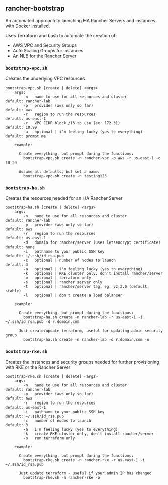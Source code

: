 ## rancher-bootstrap

An automated approach to launching HA Rancher Servers and instances with Docker installed. 

Uses Terraform and bash to automate the creation of:

 - AWS VPC and Security Groups
 - Auto Scaling Groups for instances
 - An NLB for the Rancher Server

### `bootstrap-vpc.sh`

Creates the underlying VPC resources

```
bootstrap-vpc.sh [create | delete] <args>
    args:
        -n   name to use for all resources and cluster          default: rancher-lab
        -p   provider (aws only so far)                         default: aws
        -r   region to run the resources                        default: us-east-1
        -c   VPC CIDR block /16 to use (ex: 172.31)             default: 10.99
        -a   optional | i'm feeling lucky (yes to everything)   default: prompt me

    example:

      Create everything, but prompt during the functions:
        bootstrap-vpc.sh create -n rancher-vpc -p aws -r us-east-1 -c 10.20

      Assume all defaults, but set a name:
        bootstrap-vpc.sh create -n testing123
```

### `bootstrap-ha.sh`

Creates the resources needed for an HA Rancher Server

```
bootstrap-ha.sh [create | delete] <args>
    args:
        -n   name to use for all resources and cluster                      default: rancher-lab
        -p   provider (aws only so far)                                     default: aws
        -r   region to run the resources                                    default: us-east-1
        -d   domain for rancher/server (uses letsencrypt certificate)       default: none
        -i   pathname to your public SSH key                                default: ~/.ssh/id_rsa.pub
        -c   optional | number of nodes to launch                           default: 3
        -a   optional | i'm feeling lucky (yes to everything)
        -k   optional | RKE cluster only, don't install rancher/server
        -o   optional | terraform only
        -s   optional | rancher server only
        -t   optional | rancher/server tag, eg: v2.3.0 (default: stable)
        -l   optional | don't create a load balancer

    example:

      Create everything, but prompt during the functions:
        bootstrap-ha.sh create -n rancher-lab -r us-east-1 -i ~/.ssh/id_rsa.pub -d r.domain.com

      Just create/update terraform, useful for updating admin security group
        bootstrap-ha.sh create -n rancher-lab -d r.domain.com -o
```

### `bootstrap-rke.sh`

Creates the instances and security groups needed for further provisioning with RKE or the Rancher Server

```
bootstrap-rke.sh [create | delete] <args>
    args:
        -n   name to use for all resources and cluster                      default: rancher-lab
        -p   provider (aws only so far)                                     default: aws
        -r   region to run the resources                                    default: us-east-1
        -i   pathname to your public SSH key                                default: ~/.ssh/id_rsa.pub
        -c   number of nodes to launch                                      default: 3
        -a   i'm feeling lucky (yes to everything)
        -k   create RKE cluster only, don't install rancher/server
        -o   run terraform only

    example:

      Create everything, but prompt during the functions:
        bootstrap-rke.sh create -n rancher-rke -r us-east-1 -i ~/.ssh/id_rsa.pub

      Just update terraform - useful if your admin IP has changed
        bootstrap-rke.sh -n rancher-rke -o
```